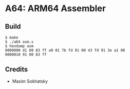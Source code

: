 A64: ARM64 Assembler
====================

Build
-----

```
$ make
$ ./a64 asm.s
$ hexdump asm
0000000 d1 00 83 ff a9 01 7b fd 91 00 43 fd 91 3e a1 08
0000010 91 00 83 ff
```

Credits
-------

* Maxim Sokhatsky
